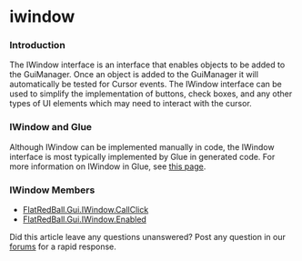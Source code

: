 # iwindow

### Introduction

The IWindow interface is an interface that enables objects to be added to the GuiManager. Once an object is added to the GuiManager it will automatically be tested for Cursor events. The IWindow interface can be used to simplify the implementation of buttons, check boxes, and any other types of UI elements which may need to interact with the cursor.

### IWindow and Glue

Although IWindow can be implemented manually in code, the IWindow interface is most typically implemented by Glue in generated code. For more information on IWindow in Glue, see [this page](../../../../tools/glue-reference/entities/glue-reference-implements-iwindow.md).

### IWindow Members

* [FlatRedBall.Gui.IWindow.CallClick](../../../../../frb/docs/index.php)
* [FlatRedBall.Gui.IWindow.Enabled](../../../../../frb/docs/index.php)

Did this article leave any questions unanswered? Post any question in our [forums](../../../../../frb/forum.md) for a rapid response.
